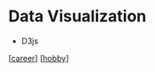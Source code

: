 # Data Visualization

- D3js

[[career]]
[[hobby]]

[//begin]: # "Autogenerated link references for markdown compatibility"
[career]: career "Career Path"
[hobby]: hobby "Hobby"
[//end]: # "Autogenerated link references"
